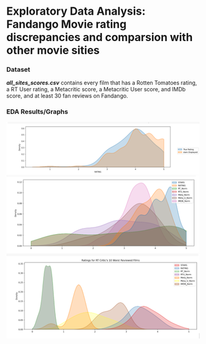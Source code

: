 # Exploratory Data Analysis: Fandango Movie rating discrepancies and comparsion with other movie sities

### Dataset
***all_sites_scores.csv*** contains every film that has a Rotten Tomatoes rating, a RT User rating, a Metacritic score, a Metacritic User score, 
and IMDb score, and at least 30 fan reviews on Fandango.

### EDA Results/Graphs
![image_1](https://github.com/vineet1409/Machine-Leaning/blob/master/Fandango_Movie_Ratings_EDA/Images/image_1.PNG)
![image_2](https://github.com/vineet1409/Machine-Leaning/blob/master/Fandango_Movie_Ratings_EDA/Images/image_2.PNG)
![image_3](https://github.com/vineet1409/Machine-Leaning/blob/master/Fandango_Movie_Ratings_EDA/Images/image_3.PNG)